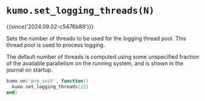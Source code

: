 
# `kumo.set_logging_threads(N)`

{{since('2024.09.02-c5476b89')}}

Sets the number of threads to be used for the logging thread pool.
This thread pool is used to process logging.

The default number of threads is computed using some unspecified fraction of
the available parallelism on the running system, and is shown in the journal on
startup.

```lua
kumo.on('pre_init', function()
  kumo.set_logging_threads(12)
end)
```

